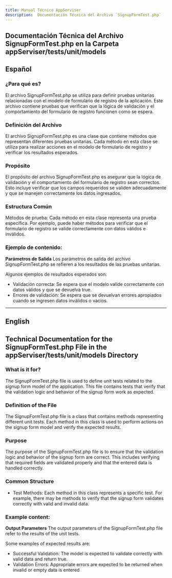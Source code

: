 ```yaml
---
title: Manual Técnico AppServiser
description:  Documentación Técnica del Archivo `SignupFormTest.php`
---
```


## Documentación Técnica del Archivo SignupFormTest.php en la Carpeta appServiser/tests/unit/models

## Español

### ¿Para qué es?
El archivo SignupFormTest.php se utiliza para definir pruebas unitarias relacionadas con el modelo de formulario de registro de la aplicación. Este archivo contiene pruebas que verifican que la lógica de validación y el comportamiento del formulario de registro funcionen como se espera.

### Definición del Archivo
El archivo SignupFormTest.php es una clase que contiene métodos que representan diferentes pruebas unitarias. Cada método en esta clase se utiliza para realizar acciones en el modelo de formulario de registro y verificar los resultados esperados.

### Propósito
El propósito del archivo SignupFormTest.php es asegurar que la lógica de validación y el comportamiento del formulario de registro sean correctos. Esto incluye verificar que los campos requeridos se validen adecuadamente y que se manejen correctamente los datos ingresados.

### Estructura Común
Métodos de prueba: Cada método en esta clase representa una prueba específica. Por ejemplo, puede haber métodos para verificar que el formulario de registro se valide correctamente con datos válidos e inválidos.

### Ejemplo de contenido:
**Parámetros de Salida**
Los parámetros de salida del archivo SignupFormTest.php se refieren a los resultados de las pruebas unitarias. 

Algunos ejemplos de resultados esperados son:
- Validación correcta: Se espera que el modelo valide correctamente con datos válidos y que se devuelva true.
- Errores de validación: Se espera que se devuelvan errores apropiados cuando se ingresen datos inválidos o vacíos.

---

## English

## Technical Documentation for the SignupFormTest.php File in the appServiser/tests/unit/models Directory

### What is it for?
The SignupFormTest.php file is used to define unit tests related to the signup form model of the application. This file contains tests that verify that the validation logic and behavior of the signup form work as expected.

### Definition of the File
The SignupFormTest.php file is a class that contains methods representing different unit tests. Each method in this class is used to perform actions on the signup form model and verify the expected results.

### Purpose
The purpose of the SignupFormTest.php file is to ensure that the validation logic and behavior of the signup form are correct. This includes verifying that required fields are validated properly and that the entered data is handled correctly.

### Common Structure
- Test Methods: Each method in this class represents a specific test. For example, there may be methods to verify that the signup form validates correctly with valid and invalid data.

### Example content:
**Output Parameters**
The output parameters of the SignupFormTest.php file refer to the results of the unit tests. 

Some examples of expected results are:
- Successful Validation: The model is expected to validate correctly with valid data and return true.
- Validation Errors: Appropriate errors are expected to be returned when invalid or empty data is entered
